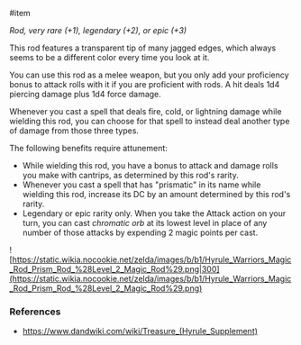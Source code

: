  #item 

*Rod, very rare (+1), legendary (+2), or epic (+3)*

This rod features a transparent tip of many jagged edges, which always seems to be a different color every time you look at it.

You can use this rod as a melee weapon, but you only add your proficiency bonus to attack rolls with it if you are proficient with rods. A hit deals 1d4 piercing damage plus 1d4 force damage.

Whenever you cast a spell that deals fire, cold, or lightning damage while wielding this rod, you can choose for that spell to instead deal another type of damage from those three types.

The following benefits require attunement:

- While wielding this rod, you have a bonus to attack and damage rolls you make with cantrips, as determined by this rod's rarity.
- Whenever you cast a spell that has "prismatic" in its name while wielding this rod, increase its DC by an amount determined by this rod's rarity.
- Legendary or epic rarity only. When you take the Attack action on your turn, you can cast _chromatic orb_ at its lowest level in place of any number of those attacks by expending 2 magic points per cast.

![https://static.wikia.nocookie.net/zelda/images/b/b1/Hyrule_Warriors_Magic_Rod_Prism_Rod_%28Level_2_Magic_Rod%29.png|300](https://static.wikia.nocookie.net/zelda/images/b/b1/Hyrule_Warriors_Magic_Rod_Prism_Rod_%28Level_2_Magic_Rod%29.png)

### References

* https://www.dandwiki.com/wiki/Treasure_(Hyrule_Supplement)
